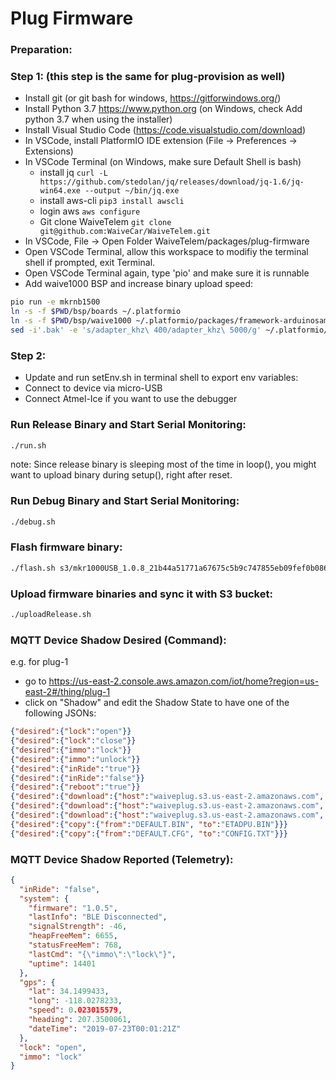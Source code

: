 # Plug Firmware

### Preparation:

### Step 1: (this step is the same for plug-provision as well)
- Install git (or git bash for windows, https://gitforwindows.org/)
- Install Python 3.7 https://www.python.org (on Windows, check Add python 3.7 when using the installer)
- Install Visual Studio Code (https://code.visualstudio.com/download)
- In VSCode, install PlatformIO IDE extension (File -> Preferences -> Extensions)
- In VSCode Terminal (on Windows, make sure Default Shell is bash)
  - install jq `curl -L https://github.com/stedolan/jq/releases/download/jq-1.6/jq-win64.exe --output ~/bin/jq.exe`
  - install aws-cli `pip3 install awscli`
  - login aws `aws configure`
  - Git clone WaiveTelem `git clone git@github.com:WaiveCar/WaiveTelem.git`
- In VSCode, File -> Open Folder WaiveTelem/packages/plug-firmware
- Open VSCode Terminal, allow this workspace to modifiy the terminal shell if prompted, exit Terminal.
- Open VSCode Terminal again, type 'pio' and make sure it is runnable
- Add waive1000 BSP and increase binary upload speed:
```bash
pio run -e mkrnb1500
ln -s -f $PWD/bsp/boards ~/.platformio
ln -s -f $PWD/bsp/waive1000 ~/.platformio/packages/framework-arduinosam/variants
sed -i'.bak' -e 's/adapter_khz\ 400/adapter_khz\ 5000/g' ~/.platformio/packages/tool-openocd/scripts/target/at91samdXX.cfg
```
### Step 2:
- Update and run setEnv.sh in terminal shell to export env variables:
- Connect to device via micro-USB
- Connect Atmel-Ice if you want to use the debugger

### Run Release Binary and Start Serial Monitoring:

```bash
./run.sh
```
note: Since release binary is sleeping most of the time in loop(), you might want to upload binary during setup(), right after reset.

### Run Debug Binary and Start Serial Monitoring:

```bash
./debug.sh
```

### Flash firmware binary:

```bash
./flash.sh s3/mkr1000USB_1.0.8_21b44a51771a67675c5b9c747855eb09fef0b086604f45b43ec7d077d7f5cc5b
```

### Upload firmware binaries and sync it with S3 bucket:

```bash
./uploadRelease.sh
```

### MQTT Device Shadow Desired (Command):

e.g. for plug-1
- go to https://us-east-2.console.aws.amazon.com/iot/home?region=us-east-2#/thing/plug-1
- click on "Shadow" and edit the Shadow State to have one of the following JSONs:

```json
{"desired":{"lock":"open"}}
{"desired":{"lock":"close"}}
{"desired":{"immo":"lock"}}
{"desired":{"immo":"unlock"}}
{"desired":{"inRide":"true"}}
{"desired":{"inRide":"false"}}
{"desired":{"reboot":"true"}}
{"desired":{"download":{"host":"waiveplug.s3.us-east-2.amazonaws.com", "from":"waive1000_1.0.9_d84e070505e00ce74e9ab35de951a41d1712f4e32e9541df5b9b488ff80a46e9", "to":"ETADPU.BIN"}}}
{"desired":{"download":{"host":"waiveplug.s3.us-east-2.amazonaws.com", "from":"mkr1000USB_1.0.9_58f91825e8cdf93e5c0d1b2d3594f17c1748f97aa5c058db57af43da4c6c78c4", "to":"ETADPU.BIN"}}}
{"desired":{"download":{"host":"waiveplug.s3.us-east-2.amazonaws.com", "from":"config_waive-1_dd22d948fbd671c5751640a11dec139da46c5997bb3f20d0b6ad5bd61ac7e0cc", "to":"CONFIG.TXT"}}}
{"desired":{"copy":{"from":"DEFAULT.BIN", "to":"ETADPU.BIN"}}}
{"desired":{"copy":{"from":"DEFAULT.CFG", "to":"CONFIG.TXT"}}}
```

### MQTT Device Shadow Reported (Telemetry):

```json
{
  "inRide": "false",
  "system": {
    "firmware": "1.0.5",
    "lastInfo": "BLE Disconnected",
    "signalStrength": -46,
    "heapFreeMem": 6655,
    "statusFreeMem": 768,
    "lastCmd": "{\"immo\":\"lock\"}",
    "uptime": 14401
  },
  "gps": {
    "lat": 34.1499433,
    "long": -118.0278233,
    "speed": 0.023015579,
    "heading": 207.3500061,
    "dateTime": "2019-07-23T00:01:21Z"
  },
  "lock": "open",
  "immo": "lock"
}
```
